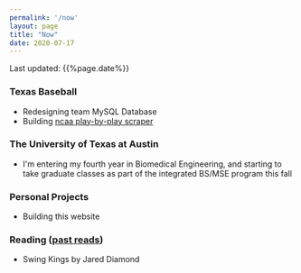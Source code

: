 ```yaml
---
permalink: '/now'
layout: page
title: "Now"
date: 2020-07-17
---
```

Last updated: {{%page.date%}}
### Texas Baseball
- Redesigning team MySQL Database
- Building [ncaa play-by-play scraper](https://github.com/milesok/pbpy/)

### The University of Texas at Austin
- I'm entering my fourth year in Biomedical Engineering, and starting to take graduate classes as part of the integrated BS/MSE program this fall

### Personal Projects
- Building this website

### Reading ([past reads](https://milesok.github.io/library))
- Swing Kings by Jared Diamond
